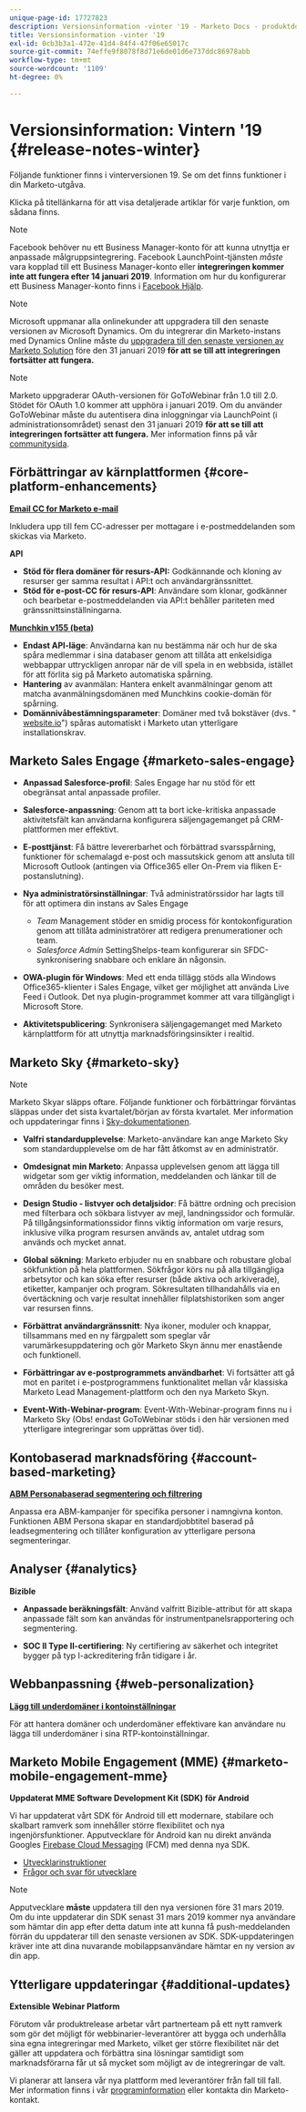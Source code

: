 ```yaml
---
unique-page-id: 17727823
description: Versionsinformation -vinter '19 - Marketo Docs - produktdokumentation
title: Versionsinformation -vinter '19
exl-id: 0cb3b3a1-472e-41d4-84f4-47f06e65017c
source-git-commit: 74effe9f8078f8d71e6de01d6e737ddc86978abb
workflow-type: tm+mt
source-wordcount: '1109'
ht-degree: 0%

---
```


# Versionsinformation: Vintern &#39;19 {#release-notes-winter}

Följande funktioner finns i vinterversionen 19. Se om det finns funktioner i din Marketo-utgåva.

Klicka på titellänkarna för att visa detaljerade artiklar för varje funktion, om sådana finns.

>[!NOTE]
>
>Facebook behöver nu ett Business Manager-konto för att kunna utnyttja er anpassade målgruppsintegrering. Facebook LaunchPoint-tjänsten *måste* vara kopplad till ett Business Manager-konto eller **integreringen kommer inte att fungera efter 14 januari 2019**. Information om hur du konfigurerar ett Business Manager-konto finns i [Facebook Hjälp](https://www.facebook.com/business/help/1710077379203657).

>[!NOTE]
>
>Microsoft uppmanar alla onlinekunder att uppgradera till den senaste versionen av Microsoft Dynamics. Om du integrerar din Marketo-instans med Dynamics Online måste du [uppgradera till den senaste versionen av Marketo Solution](/help/marketo/product-docs/crm-sync/microsoft-dynamics-sync/sync-setup/update-the-marketo-solution-for-microsoft-dynamics.md) före den 31 januari 2019 **för att se till att integreringen fortsätter att fungera.**

>[!NOTE]
>
>Marketo uppgraderar OAuth-versionen för GoToWebinar från 1.0 till 2.0. Stödet för OAuth 1.0 kommer att upphöra i januari 2019. Om du använder GoToWebinar måste du autentisera dina inloggningar via LaunchPoint (i administrationsområdet) senast den 31 januari 2019 **för att se till att integreringen fortsätter att fungera.** Mer information finns på vår [communitysida](https://nation.marketo.com/docs/DOC-6739-gotowebinar-authentication-change-take-action-before-1312019).

## Förbättringar av kärnplattformen {#core-platform-enhancements}

**[Email CC for Marketo e-mail](/help/marketo/product-docs/email-marketing/general/email-cc.md)**

Inkludera upp till fem CC-adresser per mottagare i e-postmeddelanden som skickas via Marketo.

**API**

* **Stöd för flera domäner för resurs-API:** Godkännande och kloning av resurser ger samma resultat i API:t och användargränssnittet.
* **Stöd för e-post-CC för resurs-API**: Användare som klonar, godkänner och bearbetar e-postmeddelanden via API:t behåller pariteten med gränssnittsinställningarna.

**[Munchkin v155 (beta)](https://developers.marketo.com/javascript-api/lead-tracking/configuration/)**

* **Endast API-läge**: Användarna kan nu bestämma när och hur de ska spåra medlemmar i sina databaser genom att tillåta att enkelsidiga webbappar uttryckligen anropar när de vill spela in en webbsida, istället för att förlita sig på Marketo automatiska spårning.
* **Hantering** av avanmälan: Hantera enkelt avanmälningar genom att matcha avanmälningsdomänen med Munchkins cookie-domän för spårning.
* **Domännivåbestämningsparameter**: Domäner med två bokstäver (dvs. &quot;  [website.io](https://website.io)&quot;) spåras automatiskt i Marketo utan ytterligare installationskrav.

## Marketo Sales Engage {#marketo-sales-engage}

* **Anpassad Salesforce-profil**: Sales Engage har nu stöd för ett obegränsat antal anpassade profiler.

* **Salesforce-anpassning**: Genom att ta bort icke-kritiska anpassade aktivitetsfält kan användarna konfigurera säljengagemanget på CRM-plattformen mer effektivt.
* **E-posttjänst**: Få bättre levererbarhet och förbättrad svarsspårning, funktioner för schemalagd e-post och massutskick genom att ansluta till Microsoft Outlook (antingen via Office365 eller On-Prem via fliken E-postanslutning).
* **Nya administratörsinställningar**: Två administratörssidor har lagts till för att optimera din instans av Sales Engage

   * _Team_ Management stöder en smidig process för kontokonfiguration genom att tillåta administratörer att redigera prenumerationer och team.
   * _Salesforce Admin_ SettingShelps-team konfigurerar sin SFDC-synkronisering snabbare och enklare än någonsin.

* **OWA-plugin för Windows**: Med ett enda tillägg stöds alla Windows Office365-klienter i Sales Engage, vilket ger möjlighet att använda Live Feed i Outlook. Det nya plugin-programmet kommer att vara tillgängligt i Microsoft Store.
* **Aktivitetspublicering**: Synkronisera säljengagemanget med Marketo kärnplattform för att utnyttja marknadsföringsinsikter i realtid.

## Marketo Sky {#marketo-sky}

>[!NOTE]
>
>Marketo Skyar släpps oftare. Följande funktioner och förbättringar förväntas släppas under det sista kvartalet/början av första kvartalet. Mer information och uppdateringar finns i [Sky-dokumentationen](https://help.marketo.com/).

* **Valfri standardupplevelse**: Marketo-användare kan ange Marketo Sky som standardupplevelse om de har fått åtkomst av en administratör.

* **Omdesignat min Marketo**: Anpassa upplevelsen genom att lägga till widgetar som ger viktig information, meddelanden och länkar till de områden du besöker mest.

* **Design Studio - listvyer och detaljsidor**: Få bättre ordning och precision med filterbara och sökbara listvyer av mejl, landningssidor och formulär. På tillgångsinformationssidor finns viktig information om varje resurs, inklusive vilka program resursen används av, antalet utdrag som används och mycket annat.

* **Global sökning**: Marketo erbjuder nu en snabbare och robustare global sökfunktion på hela plattformen. Sökfrågor körs nu på alla tillgängliga arbetsytor och kan söka efter resurser (både aktiva och arkiverade), etiketter, kampanjer och program. Sökresultaten tillhandahålls via en övertäckning och varje resultat innehåller filplatshistoriken som anger var resursen finns.

* **Förbättrat användargränssnitt**: Nya ikoner, moduler och knappar, tillsammans med en ny färgpalett som speglar vår varumärkesuppdatering och gör Marketo Skyn ännu mer enastående och funktionell.

* **Förbättringar av e-postprogrammets användbarhet**: Vi fortsätter att gå mot en paritet i e-postprogrammens funktionalitet mellan vår klassiska Marketo Lead Management-plattform och den nya Marketo Skyn.
* **Event-With-Webinar-program**: Event-With-Webinar-program finns nu i Marketo Sky (Obs! endast GoToWebinar stöds i den här versionen med ytterligare integreringar som upprättas över tid).

## Kontobaserad marknadsföring {#account-based-marketing}

**[ABM Personabaserad segmentering och filtrering](/help/marketo/product-docs/target-account-management/using-personas.md)**

Anpassa era ABM-kampanjer för specifika personer i namngivna konton. Funktionen ABM Persona skapar en standardjobbtitel baserad på leadsegmentering och tillåter konfiguration av ytterligare persona segmenteringar.

## Analyser {#analytics}

**Bizible**

* **Anpassade beräkningsfält**: Använd valfritt Bizible-attribut för att skapa anpassade fält som kan användas för instrumentpanelsrapportering och segmentering.

* **SOC II Type II-certifiering**: Ny certifiering av säkerhet och integritet bygger på typ I-ackreditering från tidigare i år.

## Webbanpassning {#web-personalization}

**[Lägg till underdomäner i kontoinställningar](/help/marketo/product-docs/web-personalization/getting-started/workspaces-in-web-personalization.md)**

För att hantera domäner och underdomäner effektivare kan användare nu lägga till underdomäner i sina RTP-kontoinställningar.

## Marketo Mobile Engagement (MME) {#marketo-mobile-engagement-mme}

**Uppdaterat MME Software Development Kit (SDK) för Android**

Vi har uppdaterat vårt SDK för Android till ett modernare, stabilare och skalbart ramverk som innehåller större flexibilitet och nya ingenjörsfunktioner. Apputvecklare för Android kan nu direkt använda Googles [Firebase Cloud Messaging](https://firebase.google.com/docs/cloud-messaging/) (FCM) med denna nya SDK.

* [Utvecklarinstruktioner](https://developers.marketo.com/mobile/installation/#android_adding_fcm_to_your_application)
* [Frågor och svar för utvecklare](https://developers.marketo.com/mobile/installation/#android_fcm_faq)

>[!NOTE]
>
>Apputvecklare **måste** uppdatera till den nya versionen före 31 mars 2019. Om du inte uppdaterar din SDK senast 31 mars 2019 kommer nya användare som hämtar din app efter detta datum inte att kunna få push-meddelanden förrän du uppdaterar till den senaste versionen av SDK. SDK-uppdateringen kräver inte att dina nuvarande mobilappsanvändare hämtar en ny version av din app.

## Ytterligare uppdateringar {#additional-updates}

**Extensible Webinar Platform**

Förutom vår produktrelease arbetar vårt partnerteam på ett nytt ramverk som gör det möjligt för webbinarier-leverantörer att bygga och underhålla sina egna integreringar med Marketo, vilket ger större flexibilitet när det gäller att uppdatera och förbättra sina lösningar samtidigt som marknadsförarna får ut så mycket som möjligt av de integreringar de valt.

Vi planerar att lansera vår nya plattform med leverantörer från fall till fall. Mer information finns i vår [programinformation](https://www.marketo.com/why-marketo/partners/technology/) eller kontakta din Marketo-kontakt.
